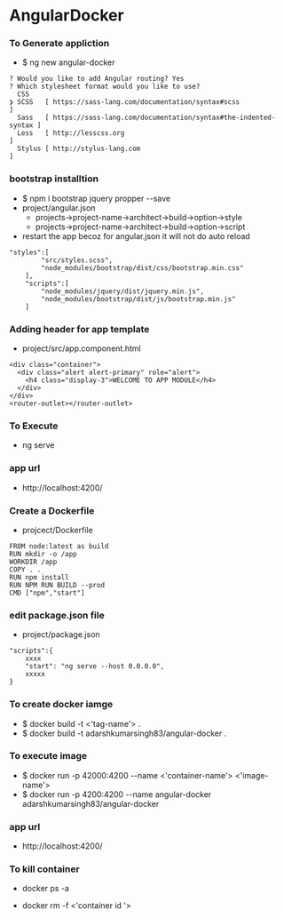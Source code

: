 # AngularDocker

### To Generate appliction 
* $ ng new angular-docker
```
? Would you like to add Angular routing? Yes
? Which stylesheet format would you like to use? 
  CSS 
❯ SCSS   [ https://sass-lang.com/documentation/syntax#scss                ] 
  Sass   [ https://sass-lang.com/documentation/syntax#the-indented-syntax ] 
  Less   [ http://lesscss.org                                             ] 
  Stylus [ http://stylus-lang.com                                         ] 
```

### bootstrap installtion
* $ npm i bootstrap jquery propper --save
* project/angular.json
    * projects->project-name->architect->build->option->style
    * projects->project-name->architect->build->option->script
* restart the app becoz for angular.json it will not do auto reload
```
"styles":[
     	"src/styles.scss",
     	"node_modules/bootstrap/dist/css/bootstrap.min.css"
    ],
    "scripts":[
        "node_modules/jquery/dist/jquery.min.js",
		"node_modules/bootstrap/dist/js/bootstrap.min.js"
    ]
```
### Adding header for app template
* project/src/app.component.html
```
<div class="container">
  <div class="alert alert-primary" role="alert">
    <h4 class="display-3">WELCOME TO APP MODULE</h4>
  </div>
</div>
<router-outlet></router-outlet>
```


### To Execute 
* ng serve 

### app url 
* http://localhost:4200/

### Create a Dockerfile 
* projcect/Dockerfile 
```
FROM node:latest as build
RUN mkdir -o /app 
WORKDIR /app
COPY . . 
RUN npm install 
RUN NPM RUN BUILD --prod 
CMD ["npm","start"]

```

### edit package.json file 
* project/package.json 
```
"scripts":{
	xxxx
	"start": "ng serve --host 0.0.0.0",
    xxxxx
}
```

### To create docker iamge 
* $ docker build -t <'tag-name'> .
* $ docker build -t adarshkumarsingh83/angular-docker .

### To execute image 
* $ docker run -p 42000:4200 --name <'container-name'> <'image-name'>
* $ docker run -p 4200:4200 --name angular-docker adarshkumarsingh83/angular-docker

### app url 
* http://localhost:4200/

### To kill container 
* docker ps -a 

* docker rm -f <'container id '>